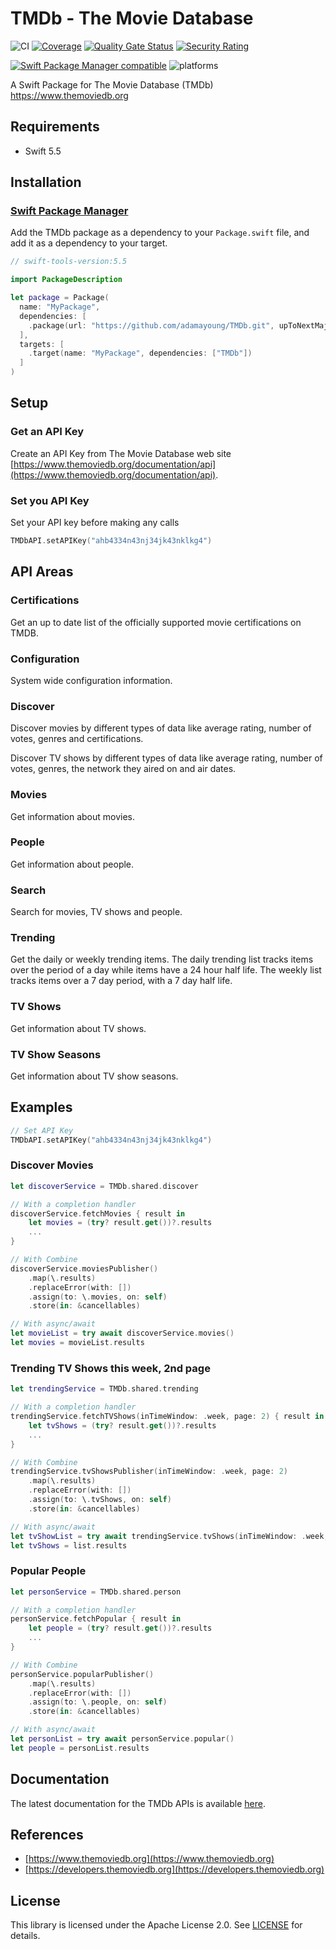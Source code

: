 # TMDb - The Movie Database

![CI](https://github.com/adamayoung/TMDb/workflows/CI/badge.svg) [![Coverage](https://sonarcloud.io/api/project_badges/measure?project=adamayoung_TMDb&metric=coverage)](https://sonarcloud.io/dashboard?id=adamayoung_TMDb) [![Quality Gate Status](https://sonarcloud.io/api/project_badges/measure?project=adamayoung_TMDb&metric=alert_status)](https://sonarcloud.io/dashboard?id=adamayoung_TMDb) [![Security Rating](https://sonarcloud.io/api/project_badges/measure?project=adamayoung_TMDb&metric=security_rating)](https://sonarcloud.io/dashboard?id=adamayoung_TMDb)

[![Swift Package Manager compatible](https://img.shields.io/badge/Swift%20Package%20Manager-compatible-brightgreen.svg)](https://github.com/apple/swift-package-manager) ![platforms](https://img.shields.io/badge/platforms-iOS%20%7C%20macOS%20%7C%20tvOS%20%7C%20watchOS%20%7C%20Linux-333333.svg)

A Swift Package for The Movie Database (TMDb) <https://www.themoviedb.org>

## Requirements

* Swift 5.5

## Installation

### [Swift Package Manager](https://github.com/apple/swift-package-manager)

Add the TMDb package as a dependency to your `Package.swift` file, and add it as a dependency to your target.

```swift
// swift-tools-version:5.5

import PackageDescription

let package = Package(
  name: "MyPackage",
  dependencies: [
    .package(url: "https://github.com/adamayoung/TMDb.git", upToNextMajor: "6.0.0")
  ],
  targets: [
    .target(name: "MyPackage", dependencies: ["TMDb"])
  ]
)
```

## Setup

### Get an API Key

Create an API Key from The Movie Database web site [https://www.themoviedb.org/documentation/api](https://www.themoviedb.org/documentation/api).

### Set you API Key

Set your API key before making any calls

```swift
TMDbAPI.setAPIKey("ahb4334n43nj34jk43nklkg4")
```

## API Areas

### Certifications

Get an up to date list of the officially supported movie certifications on TMDB.

### Configuration

System wide configuration information.

### Discover

Discover movies by different types of data like average rating, number of votes, genres and certifications.

Discover TV shows by different types of data like average rating, number of votes, genres, the network they aired on and air dates.

### Movies

Get information about movies.

### People

Get information about people.

### Search

Search for movies, TV shows and people.

### Trending

Get the daily or weekly trending items. The daily trending list tracks items over the period of a day while items have a 24 hour half life. The weekly list tracks items over a 7 day period, with a 7 day half life.

### TV Shows

Get information about TV shows.

### TV Show Seasons

Get information about TV show seasons.

## Examples

```swift
// Set API Key
TMDbAPI.setAPIKey("ahb4334n43nj34jk43nklkg4")
```

### Discover Movies

```swift
let discoverService = TMDb.shared.discover

// With a completion handler
discoverService.fetchMovies { result in
    let movies = (try? result.get())?.results
    ...
}

// With Combine
discoverService.moviesPublisher()
    .map(\.results)
    .replaceError(with: [])
    .assign(to: \.movies, on: self)
    .store(in: &cancellables)

// With async/await
let movieList = try await discoverService.movies()
let movies = movieList.results
```

### Trending TV Shows this week, 2nd page

```swift
let trendingService = TMDb.shared.trending

// With a completion handler
trendingService.fetchTVShows(inTimeWindow: .week, page: 2) { result in
    let tvShows = (try? result.get())?.results
    ...
}

// With Combine
trendingService.tvShowsPublisher(inTimeWindow: .week, page: 2)
    .map(\.results)
    .replaceError(with: [])
    .assign(to: \.tvShows, on: self)
    .store(in: &cancellables)

// With async/await
let tvShowList = try await trendingService.tvShows(inTimeWindow: .week, page: 2)
let tvShows = list.results
```

### Popular People

```swift
let personService = TMDb.shared.person

// With a completion handler
personService.fetchPopular { result in
    let people = (try? result.get())?.results
    ...
}

// With Combine
personService.popularPublisher()
    .map(\.results)
    .replaceError(with: [])
    .assign(to: \.people, on: self)
    .store(in: &cancellables)

// With async/await
let personList = try await personService.popular()
let people = personList.results
```

## Documentation

The latest documentation for the TMDb APIs is available [here](https://adamayoung.github.io/TMDb/).

## References

* [https://www.themoviedb.org](https://www.themoviedb.org)
* [https://developers.themoviedb.org](https://developers.themoviedb.org)

## License

This library  is licensed under the Apache License 2.0. See [LICENSE](https://github.com/adamayoung/TMDb/blob/main/LICENSE) for details.
